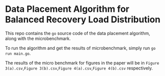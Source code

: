 # Data Placement Algorithm for Balanced Recovery Load Distribution
This repo contains the `go` source code of the data placement algorithm, along with the microbenchmark.

To run the algorithm and get the results of microbenchmark, simply run `go run main.go`. 

The results of the micro benchmark for figures in the paper will be in `Figure 3(a).csv`,`Figure 3(b).csv`,`Figure 4(a).csv`,`Figure 4(b).csv` respectively.